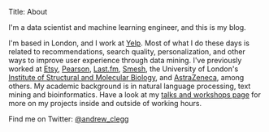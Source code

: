 Title: About

I'm a data scientist and machine learning engineer, and this is my blog.

I'm based in London, and I work at [Yelp](https://www.yelp.com/). Most of what I do these days is related to recommendations, search quality, personalization, and other ways to improve user experience through data mining. I've previously worked at [Etsy](http://etsy.com/), [Pearson](http://labs.pearson.com/), [Last.fm](http://last.fm/), [Smesh](http://sme.sh/), the University of London's [Institute of Structural and Molecular Biology](http://www.ismb.lon.ac.uk/), and [AstraZeneca](http://www.astrazeneca.co.uk/), among others. My academic background is in natural language processing, text mining and bioinformatics. Have a look at my [talks and workshops page](Talks.html) for more on my projects inside and outside of working hours.

Find me on Twitter: [@andrew_clegg](https://twitter.com/andrew_clegg)

